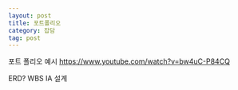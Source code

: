 ```yaml
---
layout: post
title: 포트폴리오
category: 잡담
tag: post
---
```

포트 폴리오 예시
https://www.youtube.com/watch?v=bw4uC-P84CQ

ERD?
WBS
IA 설계